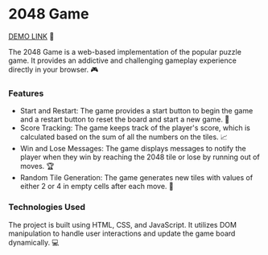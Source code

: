 # 2048 Game
[DEMO LINK](https://ukrainiane-panda.github.io/2048_game/) 🌟

The 2048 Game is a web-based implementation of the popular puzzle game. It provides an addictive and challenging gameplay experience directly in your browser. 🎮

### Features

- Start and Restart: The game provides a start button to begin the game and a restart button to reset the board and start a new game. 🔄
- Score Tracking: The game keeps track of the player's score, which is calculated based on the sum of all the numbers on the tiles. 📈
- Win and Lose Messages: The game displays messages to notify the player when they win by reaching the 2048 tile or lose by running out of moves. 🏆
- Random Tile Generation: The game generates new tiles with values of either 2 or 4 in empty cells after each move. 🔢

### Technologies Used

The project is built using HTML, CSS, and JavaScript. It utilizes DOM manipulation to handle user interactions and update the game board dynamically. 💻
